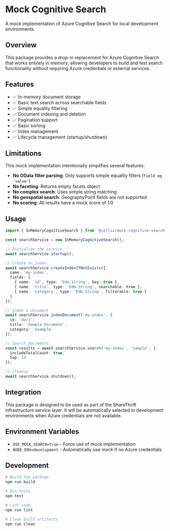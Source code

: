 # Mock Cognitive Search

A mock implementation of Azure Cognitive Search for local development environments.

## Overview

This package provides a drop-in replacement for Azure Cognitive Search that works entirely in memory, allowing developers to build and test search functionality without requiring Azure credentials or external services.

## Features

- ✅ In-memory document storage
- ✅ Basic text search across searchable fields
- ✅ Simple equality filtering
- ✅ Document indexing and deletion
- ✅ Pagination support
- ✅ Basic sorting
- ✅ Index management
- ✅ Lifecycle management (startup/shutdown)

## Limitations

This mock implementation intentionally simplifies several features:

- **No OData filter parsing**: Only supports simple equality filters (`field eq 'value'`)
- **No faceting**: Returns empty facets object
- **No complex search**: Uses simple string matching
- **No geospatial search**: GeographyPoint fields are not supported
- **No scoring**: All results have a mock score of 1.0

## Usage

```typescript
import { InMemoryCognitiveSearch } from '@cellix/mock-cognitive-search';

const searchService = new InMemoryCognitiveSearch();

// Initialize the service
await searchService.startup();

// Create an index
await searchService.createIndexIfNotExists({
  name: 'my-index',
  fields: [
    { name: 'id', type: 'Edm.String', key: true },
    { name: 'title', type: 'Edm.String', searchable: true },
    { name: 'category', type: 'Edm.String', filterable: true }
  ]
});

// Index a document
await searchService.indexDocument('my-index', {
  id: 'doc1',
  title: 'Sample Document',
  category: 'example'
});

// Search documents
const results = await searchService.search('my-index', 'sample', {
  includeTotalCount: true,
  top: 10
});

// Cleanup
await searchService.shutdown();
```

## Integration

This package is designed to be used as part of the ShareThrift infrastructure service layer. It will be automatically selected in development environments when Azure credentials are not available.

## Environment Variables

- `USE_MOCK_SEARCH=true` - Force use of mock implementation
- `NODE_ENV=development` - Automatically use mock if no Azure credentials

## Development

```bash
# Build the package
npm run build

# Run tests
npm test

# Lint code
npm run lint

# Clean build artifacts
npm run clean
```
